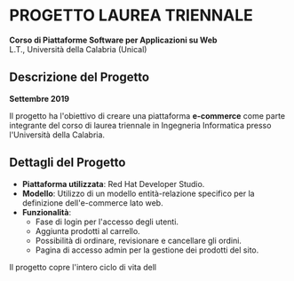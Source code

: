 # PROGETTO LAUREA TRIENNALE

**Corso di Piattaforme Software per Applicazioni su Web**  
L.T., Università della Calabria (Unical)

## Descrizione del Progetto
**Settembre 2019**

Il progetto ha l'obiettivo di creare una piattaforma **e-commerce** come parte integrante del corso di laurea triennale in Ingegneria Informatica presso l'Università della Calabria.

## Dettagli del Progetto

- **Piattaforma utilizzata**: Red Hat Developer Studio.
- **Modello**: Utilizzo di un modello entità-relazione specifico per la definizione dell'e-commerce lato web.
- **Funzionalità**:
  - Fase di login per l'accesso degli utenti.
  - Aggiunta prodotti al carrello.
  - Possibilità di ordinare, revisionare e cancellare gli ordini.
  - Pagina di accesso admin per la gestione dei prodotti del sito.

Il progetto copre l'intero ciclo di vita dell
